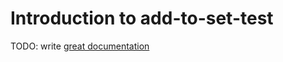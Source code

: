 # Introduction to add-to-set-test

TODO: write [great documentation](http://jacobian.org/writing/what-to-write/)
